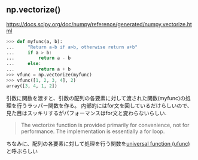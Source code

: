 ## np.vectorize()
https://docs.scipy.org/doc/numpy/reference/generated/numpy.vectorize.html

```python
>>> def myfunc(a, b):
...     "Return a-b if a>b, otherwise return a+b"
...     if a > b:
...         return a - b
...     else:
...         return a + b
>>> vfunc = np.vectorize(myfunc)
>>> vfunc([1, 2, 3, 4], 2)
array([3, 4, 1, 2])
```

引数に関数を渡すと、引数の配列の各要素に対して渡された関数(myfunc)の処理を行うラッパー関数を作る。
内部的にはfor文を回しているだけらしいので、見た目はスッキリするがパフォーマンスはfor文と変わらないらしい.

> The vectorize function is provided primarily for convenience, not for performance. The implementation is essentially a for loop.



ちなみに、配列の各要素に対して処理を行う関数を[universal function (ufunc)](https://docs.scipy.org/doc/numpy/reference/ufuncs.html)と呼ぶらしい
